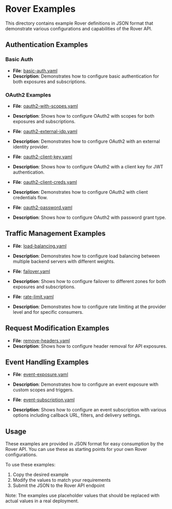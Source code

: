 <!--
Copyright 2025 Deutsche Telekom IT GmbH

SPDX-License-Identifier: Apache-2.0
-->

# Rover Examples

This directory contains example Rover definitions in JSON format that demonstrate various configurations and capabilities of the Rover API.

## Authentication Examples

### Basic Auth

- **File**: [basic-auth.yaml](basic-auth.yaml)
- **Description**: Demonstrates how to configure basic authentication for both exposures and subscriptions.

### OAuth2 Examples

- **File**: [oauth2-with-scopes.yaml](oauth2-with-scopes.yaml)
- **Description**: Shows how to configure OAuth2 with scopes for both exposures and subscriptions.

- **File**: [oauth2-external-idp.yaml](oauth2-external-idp.yaml)
- **Description**: Demonstrates how to configure OAuth2 with an external identity provider.

- **File**: [oauth2-client-key.yaml](oauth2-client-key.yaml)
- **Description**: Shows how to configure OAuth2 with a client key for JWT authentication.

- **File**: [oauth2-client-creds.yaml](oauth2-client-creds.yaml)
- **Description**: Demonstrates how to configure OAuth2 with client credentials flow.

- **File**: [oauth2-password.yaml](oauth2-password.yaml)
- **Description**: Shows how to configure OAuth2 with password grant type.

## Traffic Management Examples

- **File**: [load-balancing.yaml](load-balancing.yaml)
- **Description**: Demonstrates how to configure load balancing between multiple backend servers with different weights.

- **File**: [failover.yaml](failover.yaml)
- **Description**: Shows how to configure failover to different zones for both exposures and subscriptions.

- **File**: [rate-limit.yaml](rate-limit.yaml)
- **Description**: Demonstrates how to configure rate limiting at the provider level and for specific consumers.

## Request Modification Examples

- **File**: [remove-headers.yaml](remove-headers.yaml)
- **Description**: Shows how to configure header removal for API exposures.

## Event Handling Examples

- **File**: [event-exposure.yaml](event-exposure.yaml)
- **Description**: Demonstrates how to configure an event exposure with custom scopes and triggers.

- **File**: [event-subscription.yaml](event-subscription.yaml)
- **Description**: Shows how to configure an event subscription with various options including callback URL, filters, and delivery settings.

## Usage

These examples are provided in JSON format for easy consumption by the Rover API. You can use these as starting points for your own Rover configurations.

To use these examples:

1. Copy the desired example
2. Modify the values to match your requirements
3. Submit the JSON to the Rover API endpoint

Note: The examples use placeholder values that should be replaced with actual values in a real deployment.